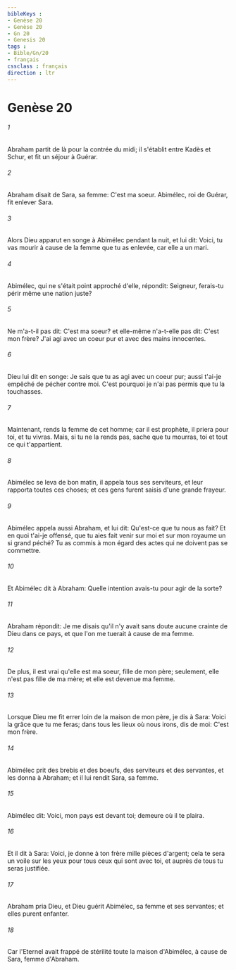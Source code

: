 ```yaml
---
bibleKeys : 
- Genèse 20
- Genèse 20
- Gn 20
- Genesis 20
tags : 
- Bible/Gn/20
- français
cssclass : français
direction : ltr
---
```


# Genèse 20

###### 1
Abraham partit de là pour la contrée du midi; il s'établit entre Kadès et Schur, et fit un séjour à Guérar.
###### 2
Abraham disait de Sara, sa femme: C'est ma soeur. Abimélec, roi de Guérar, fit enlever Sara.
###### 3
Alors Dieu apparut en songe à Abimélec pendant la nuit, et lui dit: Voici, tu vas mourir à cause de la femme que tu as enlevée, car elle a un mari.
###### 4
Abimélec, qui ne s'était point approché d'elle, répondit: Seigneur, ferais-tu périr même une nation juste?
###### 5
Ne m'a-t-il pas dit: C'est ma soeur? et elle-même n'a-t-elle pas dit: C'est mon frère? J'ai agi avec un coeur pur et avec des mains innocentes.
###### 6
Dieu lui dit en songe: Je sais que tu as agi avec un coeur pur; aussi t'ai-je empêché de pécher contre moi. C'est pourquoi je n'ai pas permis que tu la touchasses.
###### 7
Maintenant, rends la femme de cet homme; car il est prophète, il priera pour toi, et tu vivras. Mais, si tu ne la rends pas, sache que tu mourras, toi et tout ce qui t'appartient.
###### 8
Abimélec se leva de bon matin, il appela tous ses serviteurs, et leur rapporta toutes ces choses; et ces gens furent saisis d'une grande frayeur.
###### 9
Abimélec appela aussi Abraham, et lui dit: Qu'est-ce que tu nous as fait? Et en quoi t'ai-je offensé, que tu aies fait venir sur moi et sur mon royaume un si grand péché? Tu as commis à mon égard des actes qui ne doivent pas se commettre.
###### 10
Et Abimélec dit à Abraham: Quelle intention avais-tu pour agir de la sorte?
###### 11
Abraham répondit: Je me disais qu'il n'y avait sans doute aucune crainte de Dieu dans ce pays, et que l'on me tuerait à cause de ma femme.
###### 12
De plus, il est vrai qu'elle est ma soeur, fille de mon père; seulement, elle n'est pas fille de ma mère; et elle est devenue ma femme.
###### 13
Lorsque Dieu me fit errer loin de la maison de mon père, je dis à Sara: Voici la grâce que tu me feras; dans tous les lieux où nous irons, dis de moi: C'est mon frère.
###### 14
Abimélec prit des brebis et des boeufs, des serviteurs et des servantes, et les donna à Abraham; et il lui rendit Sara, sa femme.
###### 15
Abimélec dit: Voici, mon pays est devant toi; demeure où il te plaira.
###### 16
Et il dit à Sara: Voici, je donne à ton frère mille pièces d'argent; cela te sera un voile sur les yeux pour tous ceux qui sont avec toi, et auprès de tous tu seras justifiée.
###### 17
Abraham pria Dieu, et Dieu guérit Abimélec, sa femme et ses servantes; et elles purent enfanter.
###### 18
Car l'Eternel avait frappé de stérilité toute la maison d'Abimélec, à cause de Sara, femme d'Abraham.

